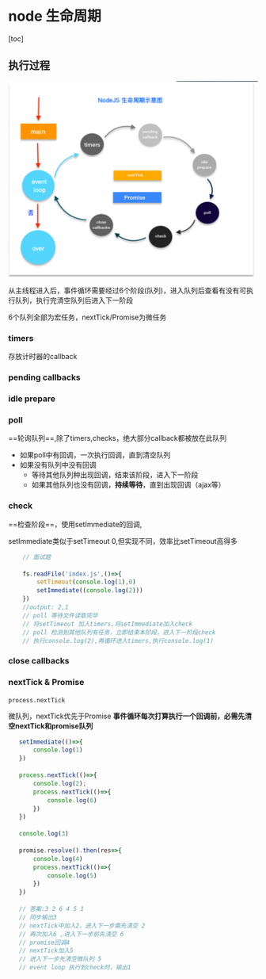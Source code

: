 # node 生命周期

[toc]

## 执行过程

![life circle](./image/lifeCircle.png)

从主线程进入后，事件循环需要经过6个阶段(队列)，进入队列后查看有没有可执行队列，执行完清空队列后进入下一阶段

6个队列全部为宏任务，nextTick/Promise为微任务

### timers

存放计时器的callback

### pending callbacks

### idle prepare

### poll

==轮询队列==,除了timers,checks，绝大部分callback都被放在此队列

+ 如果poll中有回调，一次执行回调，直到清空队列
+ 如果没有队列中没有回调
  + 等待其他队列种出现回调，结束该阶段，进入下一阶段
  + 如果其他队列也没有回调，**持续等待**，直到出现回调（ajax等）

### check

==检查阶段==，使用setImmediate的回调,

setImmediate类似于setTimeout 0,但实现不同，效率比setTimeout高得多

```javascript
    // 面试题

    fs.readFile('index.js',()=>{
        setTimeout(console.log(1),0)
        setImmediate((console.log(2)))
    })
    //output: 2,1
    // poll 等待文件读取完毕
    // 将setTimeout 加入timers,将setImmediate加入check
    // poll 检测到其他队列有任务，立即结束本阶段，进入下一阶段check
    // 执行console.log(2),再循环进入timers,执行console.log(1)
```

### close callbacks

### nextTick & Promise

`process.nextTick`

微队列，nextTick优先于Promise
**事件循环每次打算执行一个回调前，必需先清空nextTick和promise队列**

```javascript
   setImmediate(()=>{
       console.log(1)
   })

   process.nextTick(()=>{
       console.log(2);
       process.nextTick(()=>{
           console.log(6)
       })
   })

   console.log(3)

   promise.resolve().then(res=>{
       console.log(4)
       process.nextTick(()=>{
           console.log(5)
       })
   })

   // 答案:3 2 6 4 5 1
   // 同步输出3
   // nextTick中加入2，进入下一步需先清空 2
   // 再次加入6 ,进入下一步前先清空 6
   // promise回调4 
   // nextTick加入5
   // 进入下一步先清空微队列 5
   // event loop 执行到check时，输出1
```
